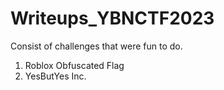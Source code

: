 # Writeups_YBNCTF2023

Consist of challenges that were fun to do.
1. Roblox Obfuscated Flag
2. YesButYes Inc.
